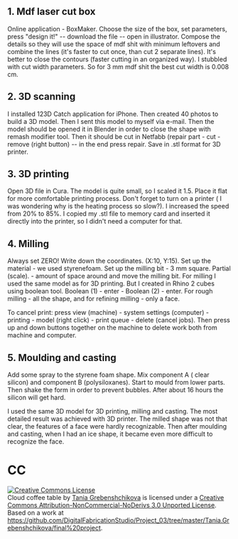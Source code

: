 ## 1. Mdf laser cut box

Online application - BoxMaker. Choose the size of the box, set parameters, press "design it!" -- download the file -- open in illustrator. Compose the details so they will use the space of mdf shit with minimum leftovers and combine the lines (it's faster to cut once, than cut 2 separate lines). It's better to close the contours (faster cutting in an organized way). I stubbled with cut width parameters. So for 3 mm mdf shit the best cut width is 0.008 cm.

## 2. 3D scanning

I installed 123D Catch application for iPhone. Then created 40 photos to build a 3D model. Then I sent this model to myself via e-mail. Then the model should be opened it in Blender in order to close the shape with remash modifier tool. Then it should be cut in Netfabb (repair part - cut - remove (right button) -- in the end press repair. Save in .stl format for 3D printer. 

## 3. 3D printing

Open 3D file in Cura. The model is quite small, so I scaled it 1.5. Place it flat for more comfortable printing process. Don't forget to turn on a printer ( I was wondering why is the heating process so slow?). I increased the speed from 20% to 85%. I copied my .stl file to memory card and inserted it directly into the printer, so I didn't need a computer for that. 

## 4. Milling

Always set ZERO! Write down the coordinates. (X:10, Y:15). Set up the material - we used styrenefoam. Set up the milling bit - 3 mm square. Partial (scale). - amount of space around and move the milling bit. 
For milling I used the same model as for 3D printing. But I created in Rhino 2 cubes using boolean tool. Boolean (1) - enter - Boolean (2) - enter. 
For rough milling - all the shape, and for refining milling - only a face. 

To cancel print: press view (machine) - system settings (computer) - printing - model (right click) - print queue - delete (cancel jobs). Then press up and down buttons together on the machine to delete work both from machine and computer. 

## 5. Moulding and casting

Add some spray to the styrene foam shape. 
Mix component A ( clear silicon) and component B (polysiloxanes). 
Start to mould from lower parts. Then shake the form in order to prevent bubbles. 
After about 16 hours the silicon will get hard.

I used the same 3D model for 3D printing, milling and casting. The most detailed result was achieved with 3D printer. The milled shape was not that clear, the features of a face were hardly recognizable. Then after moulding and casting, when I had an ice shape, it became even more difficult to recognize the face.  


# CC

<a rel="license" href="http://creativecommons.org/licenses/by-nc-nd/3.0/deed.en_US"><img alt="Creative Commons License" style="border-width:0" src="http://i.creativecommons.org/l/by-nc-nd/3.0/88x31.png" /></a><br /><span xmlns:dct="http://purl.org/dc/terms/" property="dct:title">Cloud coffee table</span> by <a xmlns:cc="http://creativecommons.org/ns#" href="http://www.behance.net/Tania_Gre" property="cc:attributionName" rel="cc:attributionURL">Tania Grebenshchikova</a> is licensed under a <a rel="license" href="http://creativecommons.org/licenses/by-nc-nd/3.0/deed.en_US">Creative Commons Attribution-NonCommercial-NoDerivs 3.0 Unported License</a>.<br />Based on a work at <a xmlns:dct="http://purl.org/dc/terms/" href="https://github.com/DigitalFabricationStudio/Project_03/tree/master/Tania.Grebenshchikova/final%20project" rel="dct:source">https://github.com/DigitalFabricationStudio/Project_03/tree/master/Tania.Grebenshchikova/final%20project</a>.
